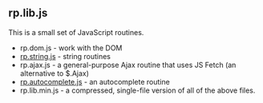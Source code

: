 ## rp.lib.js

This is a small set of JavaScript routines.

* rp.dom.js - work with the DOM
* [rp.string.js](https://github.com/rogerpence/rp.lib.js/blob/master/rp.autocomplete.md) - string routines
* rp.ajax.js - a general-purpose Ajax routine that uses JS Fetch (an alternative to $.Ajax)
* [rp.autocomplete.js](https://github.com/rogerpence/rp.lib.js/blob/master/rp.autocomplete.md) - an autocomplete routine
* rp.lib.min.js - a compressed, single-file version of all of the above files.
